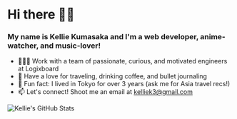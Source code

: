 # Hi there 👋🏻

### My name is Kellie Kumasaka and I'm a web developer, anime-watcher, and music-lover!

- 👩🏻‍💻 Work with a team of passionate, curious, and motivated engineers at Logixboard
- 💜 Have a love for traveling, drinking coffee, and bullet journaling
- 👀 Fun fact: I lived in Tokyo for over 3 years (ask me for Asia travel recs!)
- 📫 Let's connect! Shoot me an email at [kelliek3@gmail.com](mailto:kelliek3@gmail.com)

<img align="left" alt="Kellie's GitHub Stats" src="https://github-readme-stats.vercel.app/api?username=kelliekumasaka&show_icons=true&hide_border=true" />

